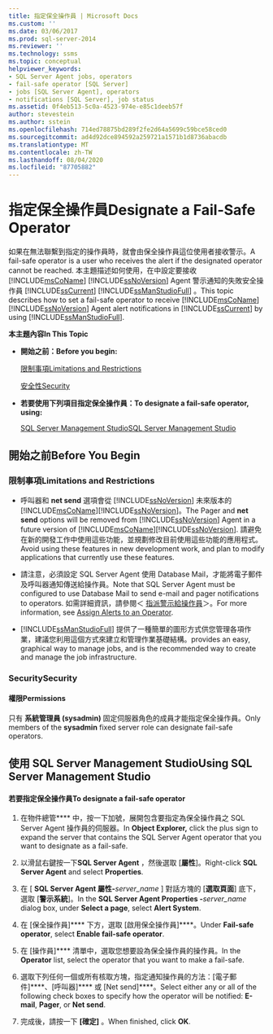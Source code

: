 ```yaml
---
title: 指定保全操作員 | Microsoft Docs
ms.custom: ''
ms.date: 03/06/2017
ms.prod: sql-server-2014
ms.reviewer: ''
ms.technology: ssms
ms.topic: conceptual
helpviewer_keywords:
- SQL Server Agent jobs, operators
- fail-safe operator [SQL Server]
- jobs [SQL Server Agent], operators
- notifications [SQL Server], job status
ms.assetid: 0f4eb513-5c0a-4523-974e-e85c1deeb57f
author: stevestein
ms.author: sstein
ms.openlocfilehash: 714ed78875bd289f2fe2d64a5699c59bce58ced0
ms.sourcegitcommit: ad4d92dce894592a259721a1571b1d8736abacdb
ms.translationtype: MT
ms.contentlocale: zh-TW
ms.lasthandoff: 08/04/2020
ms.locfileid: "87705882"
---
```

# <a name="designate-a-fail-safe-operator"></a><span data-ttu-id="abc80-102">指定保全操作員</span><span class="sxs-lookup"><span data-stu-id="abc80-102">Designate a Fail-Safe Operator</span></span>
  <span data-ttu-id="abc80-103">如果在無法聯繫到指定的操作員時，就會由保全操作員這位使用者接收警示。</span><span class="sxs-lookup"><span data-stu-id="abc80-103">A fail-safe operator is a user who receives the alert if the designated operator cannot be reached.</span></span> <span data-ttu-id="abc80-104">本主題描述如何使用，在中設定要接收 [!INCLUDE[msCoName](../../includes/msconame-md.md)] [!INCLUDE[ssNoVersion](../../includes/ssnoversion-md.md)] Agent 警示通知的失敗安全操作員 [!INCLUDE[ssCurrent](../../includes/sscurrent-md.md)] [!INCLUDE[ssManStudioFull](../../includes/ssmanstudiofull-md.md)] 。</span><span class="sxs-lookup"><span data-stu-id="abc80-104">This topic describes how to set a fail-safe operator to receive [!INCLUDE[msCoName](../../includes/msconame-md.md)] [!INCLUDE[ssNoVersion](../../includes/ssnoversion-md.md)] Agent alert notifications in [!INCLUDE[ssCurrent](../../includes/sscurrent-md.md)] by using [!INCLUDE[ssManStudioFull](../../includes/ssmanstudiofull-md.md)].</span></span>  
  
 <span data-ttu-id="abc80-105">**本主題內容**</span><span class="sxs-lookup"><span data-stu-id="abc80-105">**In This Topic**</span></span>  
  
-   <span data-ttu-id="abc80-106">**開始之前：**</span><span class="sxs-lookup"><span data-stu-id="abc80-106">**Before you begin:**</span></span>  
  
     [<span data-ttu-id="abc80-107">限制事項</span><span class="sxs-lookup"><span data-stu-id="abc80-107">Limitations and Restrictions</span></span>](#Restrictions)  
  
     [<span data-ttu-id="abc80-108">安全性</span><span class="sxs-lookup"><span data-stu-id="abc80-108">Security</span></span>](#Security)  
  
-   <span data-ttu-id="abc80-109">**若要使用下列項目指定保全操作員：**</span><span class="sxs-lookup"><span data-stu-id="abc80-109">**To designate a fail-safe operator, using:**</span></span>  
  
     [<span data-ttu-id="abc80-110">SQL Server Management Studio</span><span class="sxs-lookup"><span data-stu-id="abc80-110">SQL Server Management Studio</span></span>](#SSMSProcedure)  
  
##  <a name="before-you-begin"></a><a name="BeforeYouBegin"></a> <span data-ttu-id="abc80-111">開始之前</span><span class="sxs-lookup"><span data-stu-id="abc80-111">Before You Begin</span></span>  
  
###  <a name="limitations-and-restrictions"></a><a name="Restrictions"></a> <span data-ttu-id="abc80-112">限制事項</span><span class="sxs-lookup"><span data-stu-id="abc80-112">Limitations and Restrictions</span></span>  
  
-   <span data-ttu-id="abc80-113">呼叫器和 **net send** 選項會從 [!INCLUDE[ssNoVersion](../../includes/ssnoversion-md.md)] 未來版本的 [!INCLUDE[msCoName](../../includes/msconame-md.md)][!INCLUDE[ssNoVersion](../../includes/ssnoversion-md.md)]。</span><span class="sxs-lookup"><span data-stu-id="abc80-113">The Pager and **net send** options will be removed from [!INCLUDE[ssNoVersion](../../includes/ssnoversion-md.md)] Agent in a future version of [!INCLUDE[msCoName](../../includes/msconame-md.md)][!INCLUDE[ssNoVersion](../../includes/ssnoversion-md.md)].</span></span> <span data-ttu-id="abc80-114">請避免在新的開發工作中使用這些功能，並規劃修改目前使用這些功能的應用程式。</span><span class="sxs-lookup"><span data-stu-id="abc80-114">Avoid using these features in new development work, and plan to modify applications that currently use these features.</span></span>  
  
-   <span data-ttu-id="abc80-115">請注意，必須設定 SQL Server Agent 使用 Database Mail，才能將電子郵件及呼叫器通知傳送給操作員。</span><span class="sxs-lookup"><span data-stu-id="abc80-115">Note that SQL Server Agent must be configured to use Database Mail to send e-mail and pager notifications to operators.</span></span> <span data-ttu-id="abc80-116">如需詳細資訊，請參閱＜ [指派警示給操作員](assign-alerts-to-an-operator.md)＞。</span><span class="sxs-lookup"><span data-stu-id="abc80-116">For more information, see [Assign Alerts to an Operator](assign-alerts-to-an-operator.md).</span></span>  
  
-   [!INCLUDE[ssManStudioFull](../../includes/ssmanstudiofull-md.md)] <span data-ttu-id="abc80-117">提供了一種簡單的圖形方式供您管理各項作業，建議您利用這個方式來建立和管理作業基礎結構。</span><span class="sxs-lookup"><span data-stu-id="abc80-117">provides an easy, graphical way to manage jobs, and is the recommended way to create and manage the job infrastructure.</span></span>  
  
###  <a name="security"></a><a name="Security"></a> <span data-ttu-id="abc80-118">Security</span><span class="sxs-lookup"><span data-stu-id="abc80-118">Security</span></span>  
  
####  <a name="permissions"></a><a name="Permissions"></a> <span data-ttu-id="abc80-119">權限</span><span class="sxs-lookup"><span data-stu-id="abc80-119">Permissions</span></span>  
 <span data-ttu-id="abc80-120">只有 **系統管理員 (sysadmin)** 固定伺服器角色的成員才能指定保全操作員。</span><span class="sxs-lookup"><span data-stu-id="abc80-120">Only members of the **sysadmin** fixed server role can designate fail-safe operators.</span></span>  
  
##  <a name="using-sql-server-management-studio"></a><a name="SSMSProcedure"></a> <span data-ttu-id="abc80-121">使用 SQL Server Management Studio</span><span class="sxs-lookup"><span data-stu-id="abc80-121">Using SQL Server Management Studio</span></span>  
  
#### <a name="to-designate-a-fail-safe-operator"></a><span data-ttu-id="abc80-122">若要指定保全操作員</span><span class="sxs-lookup"><span data-stu-id="abc80-122">To designate a fail-safe operator</span></span>  
  
1.  <span data-ttu-id="abc80-123">在物件總管\*\*\*\* 中，按一下加號，展開包含要指定為保全操作員之 SQL Server Agent 操作員的伺服器。</span><span class="sxs-lookup"><span data-stu-id="abc80-123">In **Object Explorer,** click the plus sign to expand the server that contains the SQL Server Agent operator that you want to designate as a fail-safe.</span></span>  
  
2.  <span data-ttu-id="abc80-124">以滑鼠右鍵按一下**SQL Server Agent** ，然後選取 [**屬性**]。</span><span class="sxs-lookup"><span data-stu-id="abc80-124">Right-click **SQL Server Agent** and select **Properties**.</span></span>  

3.  <span data-ttu-id="abc80-125">在 [ **SQL Server Agent 屬性-**_server_name_ ] 對話方塊的 [**選取頁面**] 底下，選取 [**警示系統**]。</span><span class="sxs-lookup"><span data-stu-id="abc80-125">In the **SQL Server Agent Properties -**_server_name_ dialog box, under **Select a page**, select **Alert System**.</span></span>  
 
4.  <span data-ttu-id="abc80-126">在 [保全操作員]\*\*\*\* 下方，選取 [啟用保全操作員]\*\*\*\*。</span><span class="sxs-lookup"><span data-stu-id="abc80-126">Under **Fail-safe operator**, select **Enable fail-safe operator**.</span></span>  
  
5.  <span data-ttu-id="abc80-127">在 [操作員]\*\*\*\* 清單中，選取您想要設為保全操作員的操作員。</span><span class="sxs-lookup"><span data-stu-id="abc80-127">In the **Operator** list, select the operator that you want to make a fail-safe.</span></span>  
  
6.  <span data-ttu-id="abc80-128">選取下列任何一個或所有核取方塊，指定通知操作員的方法：[電子郵件]\*\*\*\*、[呼叫器]\*\*\*\* 或 [Net send]\*\*\*\*。</span><span class="sxs-lookup"><span data-stu-id="abc80-128">Select either any or all of the following check boxes to specify how the operator will be notified: **E-mail**, **Pager**, or **Net send**.</span></span>  
  
7.  <span data-ttu-id="abc80-129">完成後，請按一下 **[確定]** 。</span><span class="sxs-lookup"><span data-stu-id="abc80-129">When finished, click **OK**.</span></span>  
  
  
